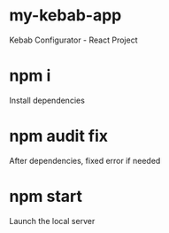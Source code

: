 # my-kebab-app
 Kebab Configurator - React Project

# npm i
 Install dependencies

# npm audit fix
 After dependencies, fixed error if needed

# npm start
 Launch the local server